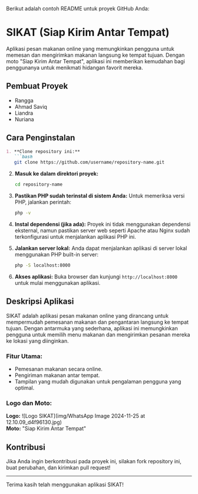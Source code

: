 Berikut adalah contoh README untuk proyek GitHub Anda:


# SIKAT (Siap Kirim Antar Tempat)

Aplikasi pesan makanan online yang memungkinkan pengguna untuk memesan dan mengirimkan makanan langsung ke tempat tujuan. Dengan moto "Siap Kirim Antar Tempat", aplikasi ini memberikan kemudahan bagi penggunanya untuk menikmati hidangan favorit mereka.

## Pembuat Proyek

- Rangga
- Ahmad Saviq
- Liandra
- Nuriana

## Cara Penginstalan
```markdown
1. **Clone repository ini:**
   ```bash
   git clone https://github.com/username/repository-name.git
   ```

2. **Masuk ke dalam direktori proyek:**
   ```bash
   cd repository-name
   ```

3. **Pastikan PHP sudah terinstal di sistem Anda:**
   Untuk memeriksa versi PHP, jalankan perintah:
   ```bash
   php -v
   ```

4. **Instal dependensi (jika ada):**
   Proyek ini tidak menggunakan dependensi eksternal, namun pastikan server web seperti Apache atau Nginx sudah terkonfigurasi untuk menjalankan aplikasi PHP ini.

5. **Jalankan server lokal:**
   Anda dapat menjalankan aplikasi di server lokal menggunakan PHP built-in server:
   ```bash
   php -S localhost:8000
   ```

6. **Akses aplikasi:**
   Buka browser dan kunjungi `http://localhost:8000` untuk mulai menggunakan aplikasi.

## Deskripsi Aplikasi

SIKAT adalah aplikasi pesan makanan online yang dirancang untuk mempermudah pemesanan makanan dan pengantaran langsung ke tempat tujuan. Dengan antarmuka yang sederhana, aplikasi ini memungkinkan pengguna untuk memilih menu makanan dan mengirimkan pesanan mereka ke lokasi yang diinginkan.

### Fitur Utama:
- Pemesanan makanan secara online.
- Pengiriman makanan antar tempat.
- Tampilan yang mudah digunakan untuk pengalaman pengguna yang optimal.

### Logo dan Moto:
**Logo:** ![Logo SIKAT](img/WhatsApp Image 2024-11-25 at 12.10.09_d4f96130.jpg)  
**Moto:** "Siap Kirim Antar Tempat"

## Kontribusi

Jika Anda ingin berkontribusi pada proyek ini, silakan fork repository ini, buat perubahan, dan kirimkan pull request!

---

Terima kasih telah menggunakan aplikasi SIKAT!
```

